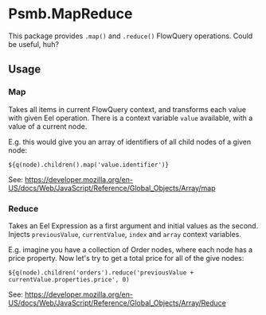 # Psmb.MapReduce

This package provides `.map()` and `.reduce()` FlowQuery operations.
Could be useful, huh?

## Usage

### Map

Takes all items in current FlowQuery context, and transforms each value with given Eel operation.
There is a context variable `value` available, with a value of a current node.

E.g. this would give you an array of identifiers of all child nodes of a given node:
```
${q(node).children().map('value.identifier')}
```

See: https://developer.mozilla.org/en-US/docs/Web/JavaScript/Reference/Global_Objects/Array/map

### Reduce

Takes an Eel Expression as a first argument and initial values as the second. Injects `previousValue`,
`currentValue`, `index` and `array` context variables.

E.g. imagine you have a collection of Order nodes, where each node has a price property.
Now let's try to get a total price for all of the give nodes:

```
${q(node).children('orders').reduce('previousValue + currentValue.properties.price', 0)
```

See: https://developer.mozilla.org/en-US/docs/Web/JavaScript/Reference/Global_Objects/Array/Reduce
